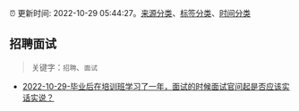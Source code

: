 :alarm_clock: 更新时间: 2022-10-29 05:44:27。[来源分类](../README.md)、[标签分类](../TAGS.md)、[时间分类](../TIMELINE.md)

## 招聘面试


> 关键字：`招聘`、`面试`



- [2022-10-29-毕业后在培训班学习了一年，面试的时候面试官问起是否应该实话实说？](https://www.v2ex.com/t/890917) 